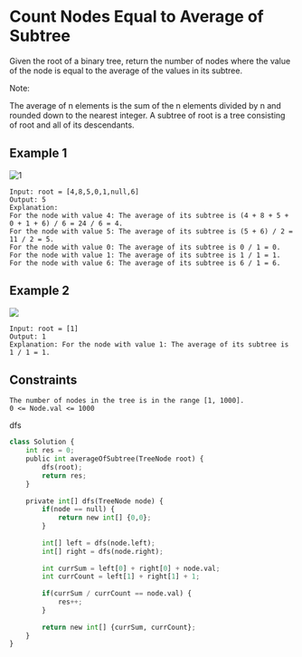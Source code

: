 # Count Nodes Equal to Average of Subtree

Given the root of a binary tree, return the number of nodes where the value of the node is equal to the average of the values in its subtree.

Note:

The average of n elements is the sum of the n elements divided by n and rounded down to the nearest integer.
A subtree of root is a tree consisting of root and all of its descendants.

## Example 1

![1](https://assets.leetcode.com/uploads/2022/03/15/image-20220315203925-1.png)

```text
Input: root = [4,8,5,0,1,null,6]
Output: 5
Explanation: 
For the node with value 4: The average of its subtree is (4 + 8 + 5 + 0 + 1 + 6) / 6 = 24 / 6 = 4.
For the node with value 5: The average of its subtree is (5 + 6) / 2 = 11 / 2 = 5.
For the node with value 0: The average of its subtree is 0 / 1 = 0.
For the node with value 1: The average of its subtree is 1 / 1 = 1.
For the node with value 6: The average of its subtree is 6 / 1 = 6.
```

## Example 2

![](https://assets.leetcode.com/uploads/2022/03/26/image-20220326133920-1.png)

```text
Input: root = [1]
Output: 1
Explanation: For the node with value 1: The average of its subtree is 1 / 1 = 1.
```

## Constraints

```text
The number of nodes in the tree is in the range [1, 1000].
0 <= Node.val <= 1000
```

dfs

```python
class Solution {
    int res = 0;
    public int averageOfSubtree(TreeNode root) {
        dfs(root);
        return res;
    }
    
    private int[] dfs(TreeNode node) {
        if(node == null) {
            return new int[] {0,0};
        }
        
        int[] left = dfs(node.left);
        int[] right = dfs(node.right);
        
        int currSum = left[0] + right[0] + node.val;
        int currCount = left[1] + right[1] + 1;
        
        if(currSum / currCount == node.val) {
            res++;
        }
            
        return new int[] {currSum, currCount};
    }
}
```
